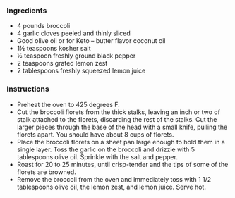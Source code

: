 ### Ingredients

- 4 pounds broccoli
- 4 garlic cloves peeled and thinly sliced
- Good olive oil or for Keto – butter flavor coconut oil
- 1½ teaspoons kosher salt
- ½ teaspoon freshly ground black pepper
- 2 teaspoons grated lemon zest
- 2 tablespoons freshly squeezed lemon juice


### Instructions

- Preheat the oven to 425 degrees F.
- Cut the broccoli florets from the thick stalks, leaving an inch or two of stalk attached to the florets, discarding the rest of the stalks. Cut the larger pieces through the base of the head with a small knife, pulling the florets apart. You should have about 8 cups of florets.
- Place the broccoli florets on a sheet pan large enough to hold them in a single layer. Toss the garlic on the broccoli and drizzle with 5 tablespoons olive oil. Sprinkle with the salt and pepper.
- Roast for 20 to 25 minutes, until crisp-tender and the tips of some of the florets are browned.
- Remove the broccoli from the oven and immediately toss with 1 1/2 tablespoons olive oil, the lemon zest, and lemon juice.  Serve hot.